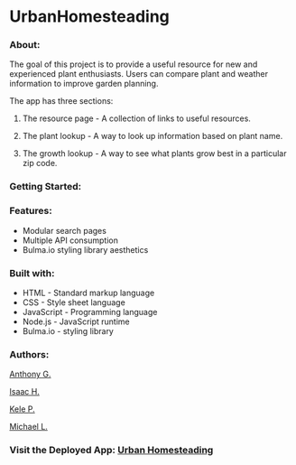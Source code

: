 # UrbanHomesteading

### About:
 
The goal of this project is to provide a useful resource for new and experienced plant enthusiasts. Users can compare plant and weather information to improve garden planning.

The app has three sections:

  1. The resource page - A collection of links to useful resources.
    
  2. The plant lookup - A way to look up information based on plant name.
    
  3. The growth lookup - A way to see what plants grow best in a particular zip code.
  
### Getting Started:


  
### Features:

- Modular search pages
- Multiple API consumption
- Bulma.io styling library aesthetics

### Built with:

- HTML - Standard markup language
- CSS - Style sheet language
- JavaScript - Programming language
- Node.js - JavaScript runtime
- Bulma.io - styling library

    
### Authors:

<a href="https://github.com/GitNAG0" target="_blank">Anthony G.</a>
  
<a href="https://github.com/IsaacVon" target="_blank">Isaac H.</a>
  
<a href="https://github.com/Foxk2p" target="_blank">Kele P.</a>

<a href="https://github.com/Ljunghster" target="_blank">Michael L.</a>

### Visit the Deployed App: <a href="https://isaacvon.github.io/Project1-UrbanHomesteading-/" target="_blank">Urban Homesteading</a>
  
